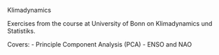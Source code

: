 Klimadynamics

Exercises from the course at University of Bonn on Klimadynamics und Statistiks.

Covers: 
	- Principle Component Analysis (PCA)
	- ENSO and NAO 
